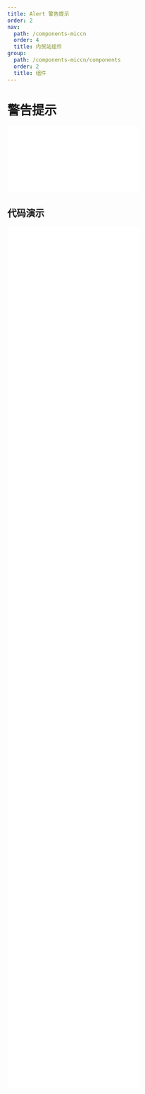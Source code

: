 ```yaml
---
title: Alert 警告提示
order: 2
nav:
  path: /components-miccn
  order: 4
  title: 内贸站组件
group:
  path: /components-miccn/components
  order: 2
  title: 组件
---
```


# 警告提示

<div>
<embed src="@docs-common/alert/index.md"></embed>
</div>
        
## 代码演示

<Row gutter=8>

  <Col span=12>
    
  <div class="code-box"><embed src="@abiz-rc-miccn/alert/demo/basic-alert-miccn.md"></embed></div>
          
  <div class="code-box"><embed src="@abiz-rc-miccn/alert/demo/closable-alert-miccn.md"></embed></div>
          
  <div class="code-box"><embed src="@abiz-rc-miccn/alert/demo/icon-alert-miccn.md"></embed></div>
          
  <div class="code-box"><embed src="@abiz-rc-miccn/alert/demo/banner-alert-miccn.md"></embed></div>
          
  <div class="code-box"><embed src="@abiz-rc-miccn/alert/demo/smooth-closed-alert-miccn.md"></embed></div>
          
  <div class="code-box"><embed src="@abiz-rc-miccn/alert/demo/custom-icon-alert-miccn.md"></embed></div>
          
  </Col>
          
  <Col span=12>
    
  <div class="code-box"><embed src="@abiz-rc-miccn/alert/demo/style-alert-miccn.md"></embed></div>
          
  <div class="code-box"><embed src="@abiz-rc-miccn/alert/demo/description-alert-miccn.md"></embed></div>
          
  <div class="code-box"><embed src="@abiz-rc-miccn/alert/demo/close-text-alert-miccn.md"></embed></div>
          
  <div class="code-box"><embed src="@abiz-rc-miccn/alert/demo/loop-banner-alert-miccn.md"></embed></div>
          
  <div class="code-box"><embed src="@abiz-rc-miccn/alert/demo/error-boundary-alert-miccn.md"></embed></div>
          
  <div class="code-box"><embed src="@abiz-rc-miccn/alert/demo/action-alert-miccn.md"></embed></div>
          
  </Col>
          
</Row>
        
<div><embed src="@docs-common/alert/index-api.md"></embed><div>
